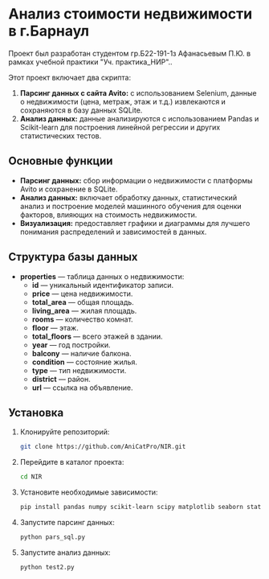 # Анализ стоимости недвижимости в г.Барнаул

Проект был разработан студентом гр.Б22-191-1з Афанасьевым П.Ю. в рамках учебной практики "Уч. практика_НИР"..

Этот проект включает два скрипта:

1. **Парсинг данных с сайта Avito:** с использованием Selenium, данные о недвижимости (цена, метраж, этаж и т.д.) извлекаются и сохраняются в базу данных SQLite.
2. **Анализ данных:** данные анализируются с использованием Pandas и Scikit-learn для построения линейной регрессии и других статистических тестов.

## Основные функции

- **Парсинг данных:** сбор информации о недвижимости с платформы Avito и сохранение в SQLite.
- **Анализ данных:** включает обработку данных, статистический анализ и построение моделей машинного обучения для оценки факторов, влияющих на стоимость недвижимости.
- **Визуализация:** предоставляет графики и диаграммы для лучшего понимания распределений и зависимостей в данных.

## Структура базы данных

- **properties** — таблица данных о недвижимости:
  - **id** — уникальный идентификатор записи.
  - **price** — цена недвижимости.
  - **total_area** — общая площадь.
  - **living_area** — жилая площадь.
  - **rooms** — количество комнат.
  - **floor** — этаж.
  - **total_floors** — всего этажей в здании.
  - **year** — год постройки.
  - **balcony** — наличие балкона.
  - **condition** — состояние жилья.
  - **type** — тип недвижимости.
  - **district** — район.
  - **url** — ссылка на объявление.

## Установка

1. Клонируйте репозиторий:
    ```bash
    git clone https://github.com/AniCatPro/NIR.git
    ```

2. Перейдите в каталог проекта:
    ```bash
    cd NIR
    ```

3. Установите необходимые зависимости:
    ```bash
    pip install pandas numpy scikit-learn scipy matplotlib seaborn statsmodels ipython selenium webdriver-manager
    ```

4. Запустите парсинг данных:
    ```bash
    python pars_sql.py
    ```

5. Запустите анализ данных:
    ```bash
    python test2.py
    ```
